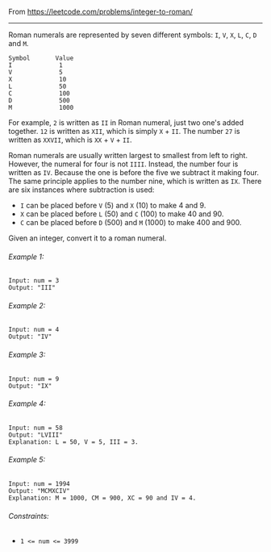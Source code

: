 From https://leetcode.com/problems/integer-to-roman/

----

Roman numerals are represented by seven different symbols:
`I`, `V`, `X`, `L`, `C`, `D` and `M`.

```
Symbol       Value
I             1
V             5
X             10
L             50
C             100
D             500
M             1000
```

For example, `2` is written as `II` in Roman numeral, just two one's added together.
`12` is written as `XII`, which is simply `X` + `II`. The number `27` is written as
`XXVII`, which is `XX` + `V` + `II`.

Roman numerals are usually written largest to smallest from left to right. However,
the numeral for four is not `IIII`. Instead, the number four is written as `IV`.
Because the one is before the five we subtract it making four. The same principle
applies to the number nine, which is written as `IX`. There are six instances where
subtraction is used:

* `I` can be placed before `V` (5) and `X` (10) to make 4 and 9. 
* `X` can be placed before `L` (50) and `C` (100) to make 40 and 90. 
* `C` can be placed before `D` (500) and `M` (1000) to make 400 and 900.

Given an integer, convert it to a roman numeral. 

###### Example 1:

```
Input: num = 3
Output: "III"
```

###### Example 2:

```
Input: num = 4
Output: "IV"
```

###### Example 3:

```
Input: num = 9
Output: "IX"
```

###### Example 4:

```
Input: num = 58
Output: "LVIII"
Explanation: L = 50, V = 5, III = 3.
```

###### Example 5:

```
Input: num = 1994
Output: "MCMXCIV"
Explanation: M = 1000, CM = 900, XC = 90 and IV = 4.
```
 
###### Constraints:

* `1 <= num <= 3999`